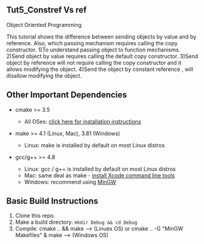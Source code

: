 ## Tut5_Constref Vs ref

 Object Oriented Programming 

This tutorial shows the difference between sending objects by value and by reference. Also, which passing mechanism requires calling the copy constructor.                     1)To understand passing object to function mechanisms. 
 2)Send object by value requires calling the default copy constructor. 
 3)Send object by reference will not require calling the copy constructor and it allows modifying the object. 
 4)Send the object by constant reference , will disallow modifying the object. 

## Other Important Dependencies
* cmake >= 3.5

  * All OSes: [click here for installation instructions](https://cmake.org/install/)
* make >= 4.1 (Linux, Mac), 3.81 (Windows)
  * Linux: make is installed by default on most Linux distros
 
* gcc/g++ >= 4.8
  * Linux: gcc / g++ is installed by default on most Linux distros
  * Mac: same deal as make - [install Xcode command line tools](https://developer.apple.com/xcode/features/)
  * Windows: recommend using [MinGW](http://www.mingw.org/)

## Basic Build Instructions

1. Clone this repo.
2. Make a build directory: `mkdir Debug && cd Debug`
3. Compile: cmake .. && make --> (Linuex OS) or
            cmake .. -G "MinGW Makefiles" & make --> (Windows OS)